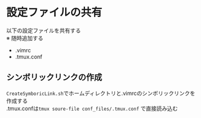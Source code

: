 # 設定ファイルの共有
以下の設定ファイルを共有する  
※ 随時追加する  
- .vimrc
- .tmux.conf

## シンボリックリンクの作成
`CreateSymboricLink.sh`でホームディレクトリと.vimrcのシンボリックリンクを作成する  
.tmux.confは`tmux soure-file conf_files/.tmux.conf` で直接読み込む  

